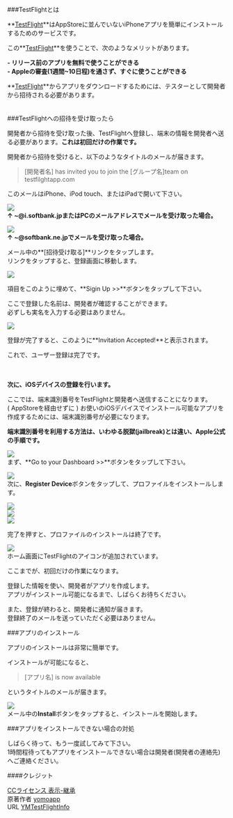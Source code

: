 ###TestFlightとは

**[TestFlight][]**はAppStoreに並んでいないiPhoneアプリを簡単にインストールするためのサービスです。  

この**[TestFlight][]**を使うことで、次のようなメリットがあります。  

**- リリース前のアプリを無料で使うことができる**  
**- Appleの審査(1週間~10日程)を通さず、すぐに使うことができる**  

**[TestFlight][]**からアプリをダウンロードするためには、テスターとして開発者から招待される必要があります。  
　  
  

###TestFlightへの招待を受け取ったら

開発者から招待を受け取った後、TestFlightへ登録し、端末の情報を開発者へ送る必要があります。**これは初回だけの作業です。**  

開発者から招待を受けると、以下のようなタイトルのメールが届きます。

>[開発者名] has invited you to join the [グループ名]team on testfilghtapp.com  

このメールはiPhone、iPod touch、またはiPadで開いて下さい。  


![](../../raw/master/images/img01.png)  
**↑ ~@i.softbank.jpまたはPCのメールアドレスでメールを受け取った場合。**  

![](../../raw/master/images/img02.png)  
**↑ ~@softbank.ne.jpでメールを受け取った場合。**  

メール中の**[招待受け取る]**リンクをタップします。  
リンクをタップすると、登録画面に移動します。   

![](../../raw/master/images/img03.png)

項目をこのように埋めて、**Sigin Up >>**ボタンをタップして下さい。  

ここで登録した名前は、開発者が確認することができます。  
必ずしも実名を入力する必要はありません。  

![](../../raw/master/images/img04.png)

登録が完了すると、このように**Invitation Accepted!**と表示されます。  

これで、ユーザー登録は完了です。  

　　  

**次に、iOSデバイスの登録を行います。**  

ここでは、端末識別番号をTestFlightと開発者へ送信することになります。  
( AppStoreを経由せずに ) お使いのiOSデバイスでインストール可能なアプリを作成するためには、端末識別番号が必要になります。  

**端末識別番号を利用する方法は、いわゆる脱獄(jailbreak)とは違い、Apple公式の手順です。**

![](../../raw/master/images/img05.png)  
まず、**Go to your Dashboard >>**ボタンをタップして下さい。  

![](../../raw/master/images/img06.png)   
次に、**Register Device**ボタンをタップして、プロファイルをインストールします。  

![](../../raw/master/images/img06.png)  
![](../../raw/master/images/img07.png)  
![](../../raw/master/images/img08.png)

完了を押すと、プロファイルのインストールは終了です。    

![](../../raw/master/images/img09.png)  
ホーム画面にTestFlightのアイコンが追加されています。  

ここまでが、初回だけの作業になります。

登録した情報を使い、開発者がアプリを作成します。  
アプリがインストール可能になるまで、しばらくお待ちください。  

また、登録が終わると、開発者に通知が届きます。  
登録終了のメールを送っていただく必要はありません。  

###アプリのインストール

アプリのインストールは非常に簡単です。  

インストールが可能になると、  

> [アプリ名] is now available

というタイトルのメールが届きます。  

![](../../raw/master/images/img10.png)  
メール中の**Install**ボタンをタップすると、インストールを開始します。  

###アプリをインストールできない場合の対処

しばらく待って、もう一度試してみて下さい。  
1時間程待ってもアプリをインストールできない場合は開発者(開発者の連絡先)へご連絡ください。  

####クレジット

[CCライセンス 表示-継承](http://creativecommons.org/licenses/by-sa/2.1/jp/)  
原著作者 [yomoapp](https://twitter.com/yomoapp)  
URL [YMTestFlightInfo](https://github.com/hayashi311/YMTestFlightInfo)  


[TestFlight]: http://testflightapp.com